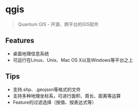 # qgis

> Quantum GIS - 开源、跨平台的GIS软件

## Features

* 桌面地理信息系统
* 可运行在Linux、Unix、Mac OS X以及Windows等平台之上


## Tips

* 支持.shp、.geojson等格式的文件
* 支持多种地理坐标系，可进行面积、周长、距离等运算
* Feature的过滤选择（按值、按表达式等）

